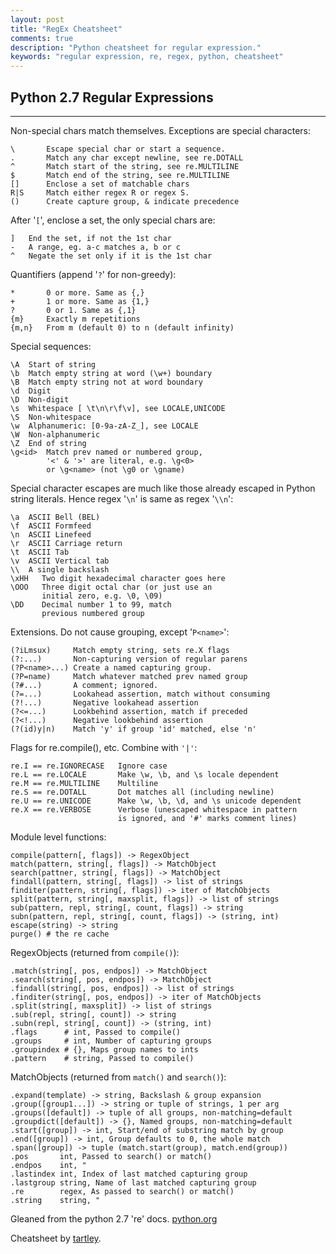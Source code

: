 ```yaml
---
layout: post
title: "RegEx Cheatsheet"
comments: true
description: "Python cheatsheet for regular expression."
keywords: "regular expression, re, regex, python, cheatsheet"
---
```


## Python 2.7 Regular Expressions
---

Non-special chars match themselves. Exceptions are special characters:

    \       Escape special char or start a sequence.
    .       Match any char except newline, see re.DOTALL
    ^       Match start of the string, see re.MULTILINE
    $       Match end of the string, see re.MULTILINE
    []      Enclose a set of matchable chars
    R|S     Match either regex R or regex S.
    ()      Create capture group, & indicate precedence

After '``[``', enclose a set, the only special chars are:

    ]   End the set, if not the 1st char
    -   A range, eg. a-c matches a, b or c
    ^   Negate the set only if it is the 1st char

Quantifiers (append '``?``' for non-greedy):

    *       0 or more. Same as {,}
    +       1 or more. Same as {1,}
    ?       0 or 1. Same as {,1}
    {m}     Exactly m repetitions
    {m,n}   From m (default 0) to n (default infinity)

Special sequences:

    \A  Start of string
    \b  Match empty string at word (\w+) boundary
    \B  Match empty string not at word boundary
    \d  Digit
    \D  Non-digit
    \s  Whitespace [ \t\n\r\f\v], see LOCALE,UNICODE
    \S  Non-whitespace
    \w  Alphanumeric: [0-9a-zA-Z_], see LOCALE
    \W  Non-alphanumeric
    \Z  End of string
    \g<id>  Match prev named or numbered group,
            '<' & '>' are literal, e.g. \g<0>
            or \g<name> (not \g0 or \gname)

Special character escapes are much like those already escaped in Python string
literals. Hence regex '``\n``' is same as regex '``\\n``':

    \a  ASCII Bell (BEL)
    \f  ASCII Formfeed
    \n  ASCII Linefeed
    \r  ASCII Carriage return
    \t  ASCII Tab
    \v  ASCII Vertical tab
    \\  A single backslash
    \xHH   Two digit hexadecimal character goes here
    \OOO   Three digit octal char (or just use an
           initial zero, e.g. \0, \09)
    \DD    Decimal number 1 to 99, match
           previous numbered group

Extensions. Do not cause grouping, except '``P<name>``':

    (?iLmsux)     Match empty string, sets re.X flags
    (?:...)       Non-capturing version of regular parens
    (?P<name>...) Create a named capturing group.
    (?P=name)     Match whatever matched prev named group
    (?#...)       A comment; ignored.
    (?=...)       Lookahead assertion, match without consuming
    (?!...)       Negative lookahead assertion
    (?<=...)      Lookbehind assertion, match if preceded
    (?<!...)      Negative lookbehind assertion
    (?(id)y|n)    Match 'y' if group 'id' matched, else 'n'

Flags for re.compile(), etc. Combine with ``'|'``:

    re.I == re.IGNORECASE   Ignore case
    re.L == re.LOCALE       Make \w, \b, and \s locale dependent
    re.M == re.MULTILINE    Multiline
    re.S == re.DOTALL       Dot matches all (including newline)
    re.U == re.UNICODE      Make \w, \b, \d, and \s unicode dependent
    re.X == re.VERBOSE      Verbose (unescaped whitespace in pattern
                            is ignored, and '#' marks comment lines)

Module level functions:

    compile(pattern[, flags]) -> RegexObject
    match(pattern, string[, flags]) -> MatchObject
    search(pattner, string[, flags]) -> MatchObject
    findall(pattern, string[, flags]) -> list of strings
    finditer(pattern, string[, flags]) -> iter of MatchObjects
    split(pattern, string[, maxsplit, flags]) -> list of strings
    sub(pattern, repl, string[, count, flags]) -> string
    subn(pattern, repl, string[, count, flags]) -> (string, int)
    escape(string) -> string
    purge() # the re cache

RegexObjects (returned from ``compile()``):

    .match(string[, pos, endpos]) -> MatchObject
    .search(string[, pos, endpos]) -> MatchObject
    .findall(string[, pos, endpos]) -> list of strings
    .finditer(string[, pos, endpos]) -> iter of MatchObjects
    .split(string[, maxsplit]) -> list of strings
    .sub(repl, string[, count]) -> string
    .subn(repl, string[, count]) -> (string, int)
    .flags      # int, Passed to compile()
    .groups     # int, Number of capturing groups
    .groupindex # {}, Maps group names to ints
    .pattern    # string, Passed to compile()

MatchObjects (returned from ``match()`` and ``search()``):

    .expand(template) -> string, Backslash & group expansion
    .group([group1...]) -> string or tuple of strings, 1 per arg
    .groups([default]) -> tuple of all groups, non-matching=default
    .groupdict([default]) -> {}, Named groups, non-matching=default
    .start([group]) -> int, Start/end of substring match by group
    .end([group]) -> int, Group defaults to 0, the whole match
    .span([group]) -> tuple (match.start(group), match.end(group))
    .pos       int, Passed to search() or match()
    .endpos    int, "
    .lastindex int, Index of last matched capturing group
    .lastgroup string, Name of last matched capturing group
    .re        regex, As passed to search() or match()
    .string    string, "


Gleaned from the python 2.7 're' docs. [python.org](http://docs.python.org/library/re.html)

Cheatsheet by [tartley](https://github.com/tartley/python-regex-cheatsheet).
